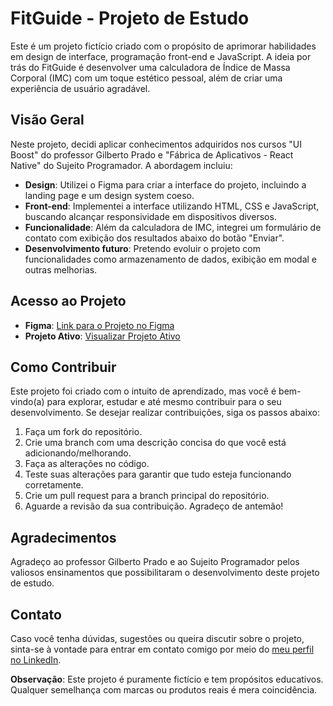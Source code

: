 # FitGuide - Projeto de Estudo

Este é um projeto fictício criado com o propósito de aprimorar habilidades em design de interface, programação front-end e JavaScript. A ideia por trás do FitGuide é desenvolver uma calculadora de Índice de Massa Corporal (IMC) com um toque estético pessoal, além de criar uma experiência de usuário agradável.

## Visão Geral

Neste projeto, decidi aplicar conhecimentos adquiridos nos cursos "UI Boost" do professor Gilberto Prado e "Fábrica de Aplicativos - React Native" do Sujeito Programador. A abordagem incluiu:

- **Design**: Utilizei o Figma para criar a interface do projeto, incluindo a landing page e um design system coeso.
- **Front-end**: Implementei a interface utilizando HTML, CSS e JavaScript, buscando alcançar responsividade em dispositivos diversos.
- **Funcionalidade**: Além da calculadora de IMC, integrei um formulário de contato com exibição dos resultados abaixo do botão "Enviar".
- **Desenvolvimento futuro**: Pretendo evoluir o projeto com funcionalidades como armazenamento de dados, exibição em modal e outras melhorias.

## Acesso ao Projeto

- **Figma**: [Link para o Projeto no Figma](https://www.figma.com/file/LLgp4V78IMiy7GX7JyIh8P/FitGuide?type=design&node-id=3%3A781&mode=design&t=SUPVWeNiKi04R1YS-1)
- **Projeto Ativo**: [Visualizar Projeto Ativo](https://juliusmatheusdesign.github.io/FitGuide/)

## Como Contribuir

Este projeto foi criado com o intuito de aprendizado, mas você é bem-vindo(a) para explorar, estudar e até mesmo contribuir para o seu desenvolvimento. Se desejar realizar contribuições, siga os passos abaixo:

1. Faça um fork do repositório.
2. Crie uma branch com uma descrição concisa do que você está adicionando/melhorando.
3. Faça as alterações no código.
4. Teste suas alterações para garantir que tudo esteja funcionando corretamente.
5. Crie um pull request para a branch principal do repositório.
6. Aguarde a revisão da sua contribuição. Agradeço de antemão!

## Agradecimentos

Agradeço ao professor Gilberto Prado e ao Sujeito Programador pelos valiosos ensinamentos que possibilitaram o desenvolvimento deste projeto de estudo.

## Contato

Caso você tenha dúvidas, sugestões ou queira discutir sobre o projeto, sinta-se à vontade para entrar em contato comigo por meio do [meu perfil no LinkedIn](https://www.linkedin.com/in/julius-matheus/).

**Observação**: Este projeto é puramente fictício e tem propósitos educativos. Qualquer semelhança com marcas ou produtos reais é mera coincidência.